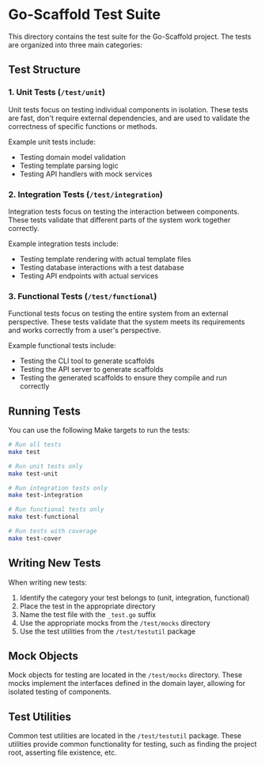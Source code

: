 # Go-Scaffold Test Suite

This directory contains the test suite for the Go-Scaffold project. The tests are organized into three main categories:

## Test Structure

### 1. Unit Tests (`/test/unit`)
Unit tests focus on testing individual components in isolation. These tests are fast, don't require external dependencies, and are used to validate the correctness of specific functions or methods.

Example unit tests include:
- Testing domain model validation
- Testing template parsing logic
- Testing API handlers with mock services

### 2. Integration Tests (`/test/integration`)
Integration tests focus on testing the interaction between components. These tests validate that different parts of the system work together correctly.

Example integration tests include:
- Testing template rendering with actual template files
- Testing database interactions with a test database
- Testing API endpoints with actual services

### 3. Functional Tests (`/test/functional`)
Functional tests focus on testing the entire system from an external perspective. These tests validate that the system meets its requirements and works correctly from a user's perspective.

Example functional tests include:
- Testing the CLI tool to generate scaffolds
- Testing the API server to generate scaffolds
- Testing the generated scaffolds to ensure they compile and run correctly

## Running Tests

You can use the following Make targets to run the tests:

```bash
# Run all tests
make test

# Run unit tests only
make test-unit

# Run integration tests only
make test-integration

# Run functional tests only
make test-functional

# Run tests with coverage
make test-cover
```

## Writing New Tests

When writing new tests:

1. Identify the category your test belongs to (unit, integration, functional)
2. Place the test in the appropriate directory
3. Name the test file with the `_test.go` suffix
4. Use the appropriate mocks from the `/test/mocks` directory
5. Use the test utilities from the `/test/testutil` package

## Mock Objects

Mock objects for testing are located in the `/test/mocks` directory. These mocks implement the interfaces defined in the domain layer, allowing for isolated testing of components.

## Test Utilities

Common test utilities are located in the `/test/testutil` package. These utilities provide common functionality for testing, such as finding the project root, asserting file existence, etc.
